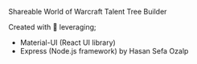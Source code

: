 Shareable World of Warcraft Talent Tree Builder

Created with 💖 leveraging;

- Material-UI (React UI library)
- Express (Node.js framework)
  by Hasan Sefa Ozalp
